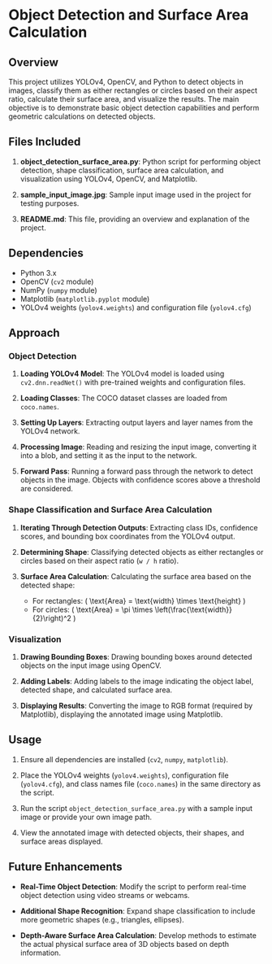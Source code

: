 # Object Detection and Surface Area Calculation

## Overview

This project utilizes YOLOv4, OpenCV, and Python to detect objects in images, classify them as either rectangles or circles based on their aspect ratio, calculate their surface area, and visualize the results. The main objective is to demonstrate basic object detection capabilities and perform geometric calculations on detected objects.

## Files Included

1. **object_detection_surface_area.py**: Python script for performing object detection, shape classification, surface area calculation, and visualization using YOLOv4, OpenCV, and Matplotlib.
   
2. **sample_input_image.jpg**: Sample input image used in the project for testing purposes.
   
3. **README.md**: This file, providing an overview and explanation of the project.

## Dependencies

- Python 3.x
- OpenCV (`cv2` module)
- NumPy (`numpy` module)
- Matplotlib (`matplotlib.pyplot` module)
- YOLOv4 weights (`yolov4.weights`) and configuration file (`yolov4.cfg`)

## Approach

### Object Detection

1. **Loading YOLOv4 Model**: The YOLOv4 model is loaded using `cv2.dnn.readNet()` with pre-trained weights and configuration files.

2. **Loading Classes**: The COCO dataset classes are loaded from `coco.names`.

3. **Setting Up Layers**: Extracting output layers and layer names from the YOLOv4 network.

4. **Processing Image**: Reading and resizing the input image, converting it into a blob, and setting it as the input to the network.

5. **Forward Pass**: Running a forward pass through the network to detect objects in the image. Objects with confidence scores above a threshold are considered.

### Shape Classification and Surface Area Calculation

1. **Iterating Through Detection Outputs**: Extracting class IDs, confidence scores, and bounding box coordinates from the YOLOv4 output.

2. **Determining Shape**: Classifying detected objects as either rectangles or circles based on their aspect ratio (`w / h` ratio).

3. **Surface Area Calculation**: Calculating the surface area based on the detected shape:
   - For rectangles: \( \text{Area} = \text{width} \times \text{height} \)
   - For circles: \( \text{Area} = \pi \times \left(\frac{\text{width}}{2}\right)^2 \)

### Visualization

1. **Drawing Bounding Boxes**: Drawing bounding boxes around detected objects on the input image using OpenCV.

2. **Adding Labels**: Adding labels to the image indicating the object label, detected shape, and calculated surface area.

3. **Displaying Results**: Converting the image to RGB format (required by Matplotlib), displaying the annotated image using Matplotlib.

## Usage

1. Ensure all dependencies are installed (`cv2`, `numpy`, `matplotlib`).

2. Place the YOLOv4 weights (`yolov4.weights`), configuration file (`yolov4.cfg`), and class names file (`coco.names`) in the same directory as the script.

3. Run the script `object_detection_surface_area.py` with a sample input image or provide your own image path.

4. View the annotated image with detected objects, their shapes, and surface areas displayed.

## Future Enhancements

- **Real-Time Object Detection**: Modify the script to perform real-time object detection using video streams or webcams.
  
- **Additional Shape Recognition**: Expand shape classification to include more geometric shapes (e.g., triangles, ellipses).

- **Depth-Aware Surface Area Calculation**: Develop methods to estimate the actual physical surface area of 3D objects based on depth information.
